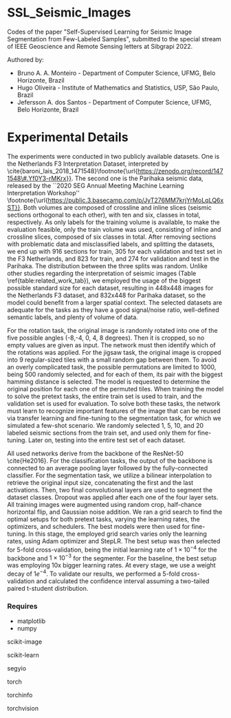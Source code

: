 # SSL_Seismic_Images

Codes of the paper "Self-Supervised Learning for Seismic Image Segmentation from Few-Labeled Samples", submitted to the special stream of IEEE Geoscience and Remote Sensing letters at Sibgrapi 2022.

Authored by:
* Bruno A. A. Monteiro - Department of Computer Science, UFMG, Belo Horizonte, Brazil
* Hugo Oliveira - Institute of Mathematics and Statistics, USP, São Paulo, Brazil
* Jefersson A. dos Santos - Department of Computer Science, UFMG, Belo Horizonte, Brazil

# Experimental Details 


The experiments were conducted in two publicly available datasets. One is the Netherlands F3 Interpretation Dataset, interpreted by \cite{baroni_lais_2018_1471548}\footnote{\url{https://zenodo.org/record/1471548\#.Yf0Y3-rMKrx}}. The second one is the Parihaka seismic data, released by the ``2020 SEG Annual Meeting Machine Learning Interpretation Workshop'' \footnote{\url{https://public.3.basecamp.com/p/JyT276MM7krjYrMoLqLQ6xST}}. Both volumes are composed of crossline and inline slices (seismic sections orthogonal to each other), with ten and six, classes in total, respectively.  As only labels for the training volume is available, to make the evaluation feasible, only the train volume was used, consisting of inline and crossline slices, composed of six classes in total. After removing sections with problematic data and misclassified labels, and splitting the datasets, we end up with 916 sections for train, 305 for each validation and test set in the F3 Netherlands, and 823 for train, and 274 for validation and test in the Parihaka. The distribution between the three splits was random. Unlike other studies regarding the interpretation of seismic images (Table \ref{table:related_work_tab}), we employed the usage of the biggest possible standard size for each dataset, resulting in 448x448 images for the Netherlands F3 dataset, and 832x448 for Parihaka dataset, so the model could benefit from a larger spatial context. The selected datasets are adequate for the tasks as they have a good signal/noise ratio, well-defined semantic labels, and plenty of volume of data. 

For the rotation task, the original image is randomly rotated into one of the five possible angles (-8,-4, 0, 4, 8 degrees). Then it is cropped, so no empty values are given as input. The network must then identify which of the rotations was applied. For the jigsaw task, the original image is cropped into 9 regular-sized tiles with a small random gap between them. To avoid an overly complicated task, the possible permutations are limited to 1000, being 500 randomly selected, and for each of them, its pair with the biggest hamming distance is selected. The model is requested to determine the original position for each one of the permuted tiles. When training the model to solve the pretext tasks, the entire train set is used to train, and the validation set is used for evaluation. To solve both these tasks, the network must learn to recognize important features of the image that can be reused via transfer learning and fine-tuning to the segmentation task, for which we simulated a few-shot scenario. We randomly selected 1, 5, 10, and 20 labeled seismic sections from the train set, and used only them for fine-tuning. Later on, testing into the entire test set of each dataset.

All used networks derive from the backbone of the ResNet-50 \cite{He2016}. For the classification tasks, the output of the backbone is connected to an average pooling layer followed by the fully-connected classifier. For the segmentation task, we utilize a bilinear interpolation to retrieve the original input size, concatenating the first and the last activations. Then, two final convolutional layers are used to segment the dataset classes.  Dropout was applied after each one of the four layer sets. All training images were augmented using random crop, half-chance horizontal flip, and Gaussian noise addition. We ran a grid search to find the optimal setups for both pretext tasks, varying the learning rates, the optimizers, and schedulers. The best models were then used for fine-tuning. In this stage, the employed grid search varies only the learning rates, using Adam optimizer and StepLR. The best setup was then selected for 5-fold cross-validation, being the initial learning rate of $1 \times 10^{-4}$ for the backbone and $1 \times 10^{-3}$ for the segmenter. For the baseline, the best setup was employing 10x bigger learning rates. At every stage, we use a weight decay of $1e^{-4}$. To validate our results, we performed a 5-fold cross-validation and calculated the confidence interval assuming a two-tailed paired t-student distribution.

### Requires 
- matplotlib
- numpy

scikit-image

scikit-learn

segyio

torch

torchinfo

torchvision
